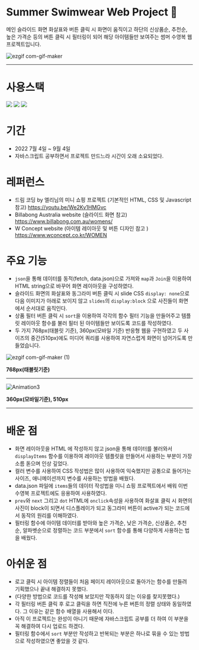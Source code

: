 
# Summer Swimwear Web Project 👙

메인 슬라이드 화면 화살표와 버튼 클릭 시 화면이 움직이고 하단의 신상품순, 추천순, 높은 가격순 등의 버튼 클릭 시 필터링이 되어 해당 아이템들만 보여주는 썸머 수영복 웹 프로젝트입니다.



![ezgif com-gif-maker](https://user-images.githubusercontent.com/80263801/188314362-4aed870b-eec3-45a1-86e2-de6c54a29293.gif)

---

# 사용스택

<div align="left">
	<img src="https://img.shields.io/badge/Javascript-F7DF1E?style=flat&logo=Java&logoColor=white" />
	<img src="https://img.shields.io/badge/HTML5-E34F26?style=flat&logo=HTML5&logoColor=white" />
	<img src="https://img.shields.io/badge/CSS3-1572B6?style=flat&logo=CSS3&logoColor=white" />
</div>

# 기간

* 2022 7월 4일 ~ 9월 4일 
* 자바스크립트 공부하면서 프로젝트 만드느라 시간이 오래 소요되었다.

# 레퍼런스
* 드림 코딩 by 엘리님의 미니 쇼핑 프로젝트 (기본적인 HTML, CSS 및 Javascript 참고)
<https://youtu.be/We2Kv1HMGvc>
* Billabong Australia website (슬라이드 화면 참고)
<https://www.billabong.com.au/womens/>
* W Concept website (아이템 레이아웃 및 버튼 디자인 참고 )
<https://www.wconcept.co.kr/WOMEN>
# 주요 기능

* `json`을 통해 데이터를 동적(fetch, data.json)으로 가져와 `map`과 `Join`을 이용하여 HTML string으로 바꾸어 화면 레이아웃을 구성하였다.
* 슬라이드 화면의 화살표와 동그라미 버튼 클릭 시 slide CSS `display: none`으로 다음 이미지가 아래로 보이지 않고 `slides`의 `display:block` 으로 사진들이 화면에서 순서대로 움직인다.
* 상품 필터 버튼 클릭 시 `sort`을 이용하여 각각의 함수 필터 기능을 만들어주고 템플릿 레이아웃 함수를 불러 필터 된 아이템들만 보이도록 코드를 작성하였다.
* 두 가지 768px(태블릿 기준), 360px(모바일 기준) 반응형 웹을 구현하였고 두 사이즈의 중간(510px)에도 미디어 쿼리를 사용하여 자연스럽게 화면이 넘어가도록 만들었습니다.

![ezgif com-gif-maker (1)](https://user-images.githubusercontent.com/80263801/188370465-aca1fe00-6495-4fee-867b-6ea79df4ea88.gif)

**768px(태블릿기준)**

---

![Animation3](https://user-images.githubusercontent.com/80263801/188370774-be6184c6-85e0-48bd-9585-5ff4728ca190.gif)

**360px(모바일기준), 510px**

---

# 배운 점 

* 화면 레이아웃을 HTML 에 작성하지 않고 json을 통해 데이터를 불러와서 `displayItems` 함수를 이용하여 레이아웃 템플릿을 만들어서 사용하는 부분이 가장 소름 돋으며 인상 깊었다.
* 컬러 변수를 사용하여 CSS 작성법은 많이 사용하여 익숙했지만 공통으로 들어가는 사이즈, 애니메이션까지 변수를 사용하는 방법을 배웠다.
* data.json 파일에 `items`들의 데이터 작성법을 미니 쇼핑 프로젝트에서 배워 이번 수영복 프로젝트에도 응용하여 사용하였다.
* `prev`와 `next` 그리고 `dot` HTML에 `onclick`속성을 사용하여 화살표 클릭 시 화면의 사진이 block이 되면서 디스플레이가 되고 동그라미 버튼이 active가 되는 코드에서 동작의 원리를 이해하였다.
* 필터링 함수에 아이템 데이터를 받아와 높은 가격순, 낮은 가격순, 신상품순, 추천순, 알파벳순으로 정렬하는 코드 부분에서 `sort` 함수를 통해 다양하게 사용하는 법을 배웠다.

# 아쉬운 점

* 로고 클릭 시 아이템 정렬들이 처음 페이지 레이아웃으로 돌아가는 함수를 만들려 기획했으나 끝내 해결하지 못했다.
* (다양한 방법으로 코드를 작성해 보았지만 작동하지 않는 이유를 찾지못했다.)
* 각 필터링 버튼 클릭 후 로고 클릭을 하면 직전에 누른 버튼의 정렬 상태와 동일하였다. 그 이유는 같은 함수 배열을 사용해서 이다. 
* 아직 이 프로젝트는 완성이 아니기 때문에 자바스크립트 공부를 더 하여 이 부분을 꼭 해결하여 다시 업로드 하겠다.
* 필터링 함수에서 `sort` 부분만 작성하고 반복되는 부분은 하나로 묶을 수 있는 방법으로 작성하였으면 좋았을 것 같다.


